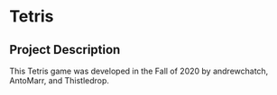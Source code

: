 # Tetris

## Project Description
This Tetris game was developed in the Fall of 2020 by andrewchatch, AntoMarr, and Thistledrop.
